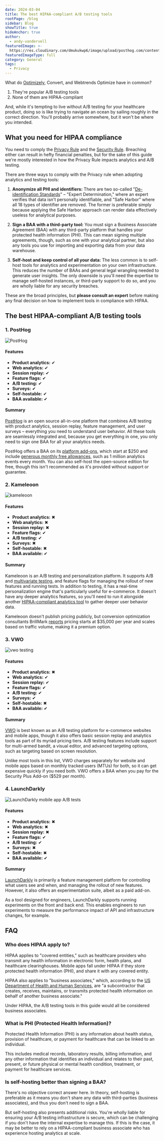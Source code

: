 ```yaml
---
date: 2024-03-04
title: The best HIPAA-compliant A/B testing tools
rootPage: /blog
sidebar: Blog
showTitle: true
hideAnchor: true
author:
  - andy-vandervell
featuredImage: >-
  https://res.cloudinary.com/dmukukwp6/image/upload/posthog.com/contents/images/blog/open-source-testing-tools/testinghog.png
featuredImageType: full
category: General
tags:
  - Privacy
---
```


What do [Optimizely](/blog/posthog-vs-optimizely), Convert, and Webtrends Optimize have in common?

1. They're popular A/B testing tools
2. None of them are HIPAA-compliant

And, while it's tempting to live without A/B testing for your healthcare product, doing so is like trying to navigate an ocean by sailing roughly in the correct direction. You'll probably arrive somewhere, but it won't be where you intended.

## What you need for HIPAA compliance

You need to comply the [Privacy Rule](https://www.hhs.gov/ocr/privacy/hipaa/administrative/privacyrule/index.html) and the [Security Rule](https://www.hhs.gov/ocr/privacy/hipaa/administrative/securityrule/index.html). Breaching either can result in hefty financial penalties, but for the sake of this guide we're mostly interested in how the Privacy Rule impacts analytics and A/B testing.

There are three ways to comply with the Privacy rule when adopting analytics and testing tools:

1. **Anonymize all PHI and identifiers:** There are two so-called "[De-identification Standards](https://www.hhs.gov/hipaa/for-professionals/privacy/special-topics/de-identification/index.html#standard)" – "Expert Determination," where an expert verifies that data isn't personally identifiable, and "Safe Harbor" where all 18 types of identifier are removed. The former is preferable simply because applying the Safe Harbor approach can render data effectively useless for analytical purposes.

2. **Sign a BAA with a third-party tool:** You must sign a Business Associate Agreement (BAA) with any third-party platform that handles your protected health information (PHI). This can mean signing multiple agreements, though, such as one with your analytical partner, but also any tools you use for importing and exporting data from your data warehouse.

3. **Self-host and keep control of all your data:** The less common is to self-host tools for analytics and experimentation on your own infrastructure. This reduces the number of BAAs and general legal wrangling needed to generate user insights. The only downside is you'll need the expertise to manage self-hosted instances, or third-party support to do so, and you are wholly liable for any security breaches.

These are the broad principles, but **please consult an expert** before making any final decision on how to implement tools in compliance with HIPAA. 

## The best HIPAA-compliant A/B testing tools

### 1. PostHog

![PostHog](https://res.cloudinary.com/dmukukwp6/image/upload/v1710055416/posthog.com/contents/images/screenshots/ab-testing.png)

#### Features

- **Product analytics:** <span className="text-green text-lg">✔</span>
- **Web analytics:** <span className="text-green text-lg">✔</span>
- **Session replay:** <span className="text-green text-lg">✔</span>
- **Feature flags:** <span className="text-green text-lg">✔</span>
- **A/B testing:** <span className="text-green text-lg">✔</span>
- **Surveys:** <span className="text-green text-lg">✔</span>
- **Self-hostable:** <span className="text-green text-lg">✔</span>
- **BAA available:** <span className="text-green text-lg">✔</span>

#### Summary

[PostHog](https://posthog.com/) is an open source all-in-one platform that combines A/B testing with product analytics, session replay, feature management, and user surveys – everything you need to understand user behavior. All these tools are seamlessly integrated and, because you get everything in one, you only need to sign one BAA for all your analytics needs.

PostHog offers a BAA on its [platform add-ons](/platform-addons), which start at $250 and include [generous monthly free allowances](/pricing), such as 1 million analytics events every month. You can also self-host the open-source edition for free, though this isn't recommended as it's provided without support or guarantee. 

### 2. Kameleoon

![kameleoon](https://res.cloudinary.com/dmukukwp6/image/upload/v1710055416/posthog.com/contents/images/blog/hipaa-compliant-ab-testing/kameleoon.png)

#### Features

- **Product analytics:** <span className="text-red text-lg">✖</span>
- **Web analytics:** <span className="text-red text-lg">✖</span>
- **Session replay:** <span className="text-red text-lg">✖</span>
- **Feature flags:** <span className="text-green text-lg">✔</span>
- **A/B testing:** <span className="text-green text-lg">✔</span>
- **Surveys:** <span className="text-red text-lg">✖</span>
- **Self-hostable:** <span className="text-red text-lg">✖</span>
- **BAA available:** <span className="text-green text-lg">✔</span>

#### Summary

Kameleoon is an A/B testing and personalization platform. It supports A/B and [multivariate testing](/product-engineers/what-is-multivariate-testing-examples), and feature flags for managing the rollout of new features and running tests. In addition to testing, it has a real-time personalization engine that's particularly useful for e-commerce. It doesn't have any deeper analytics features, so you'll need to run it alongside another [HIPAA-compliant analytics tool](/blog/best-hipaa-compliant-analytics-tools) to gather deeper user behavior data.

Kameleoon doesn't publish pricing publicly, but conversion optimization consultants BrillMark [reports](https://www.brillmark.com/kameleoon-ab-testing-platform/#:~:text=The%20yearly%20licensing%20pricing%20for,pay%20for%20the%20annual%20license) pricing starts at $35,000 per year and scales based on traffic volume, making it a premium option.

### 3. VWO

![vwo testing](https://res.cloudinary.com/dmukukwp6/image/upload/v1710055416/posthog.com/contents/images/blog/hipaa-compliant-ab-testing/vwo-testing.png)

#### Features

- **Product analytics:** <span className="text-red text-lg">✖</span>
- **Web analytics:** <span className="text-green text-lg">✔</span>
- **Session replay:** <span className="text-green text-lg">✔</span>
- **Feature flags:** <span className="text-green text-lg">✔</span>
- **A/B testing:** <span className="text-green text-lg">✔</span>
- **Surveys:** <span className="text-green text-lg">✔</span>
- **Self-hostable:** <span className="text-red text-lg">✖</span>
- **BAA available:** <span className="text-green text-lg">✔</span>

#### Summary

[VWO](/blog/best-vwo-alternatives) is best known as an A/B testing platform for e-commerce websites and mobile apps, though it also offers basic session replay and analytics tools as part of its myriad pricing tiers. A/B testing features include support for multi-armed bandit, a visual editor, and advanced targeting options, such as targeting based on screen resolution.

Unlike most tools in this list, VWO charges separately for website and mobile apps based on monthly tracked users (MTUs) for both, so it can get expensive quickly if you need both. VWO offers a BAA when you pay for the Security Plus Add-on ($529 per month).

### 4. LaunchDarkly

![LaunchDarkly mobile app A/B tests](https://res.cloudinary.com/dmukukwp6/image/upload/v1710055416/posthog.com/contents/images/blog/best-mobile-app-ab-testing-tools/launch-darkly.png)

#### Features

- **Product analytics:** <span className="text-red text-lg">✖</span>
- **Web analytics:** <span className="text-red text-lg">✖</span>
- **Session replay:** <span className="text-red text-lg">✖</span>
- **Feature flags:** <span className="text-green text-lg">✔</span>
- **A/B testing:** <span className="text-green text-lg">✔</span>
- **Surveys:** <span className="text-red text-lg">✖</span>
- **Self-hostable:** <span className="text-red text-lg">✖</span>
- **BAA available:** <span className="text-green text-lg">✔</span>

#### Summary

[LaunchDarkly](/blog/best-launchdarkly-alternatives) is primarily a feature management platform for controlling what users see and when, and managing the rollout of new features. However, it also offers an experimentation suite, albeit as a paid add-on.

As a tool designed for engineers, LaunchDarkly supports running experiments on the front and back end. This enables engineers to run experiments to measure the performance impact of API and infrastructure changes, for example. 

## FAQ

### Who does HIPAA apply to?

HIPAA applies to "covered entities," such as healthcare providers who transmit any health information in electronic form, health plans, and healthcare clearinghouses. Mobile apps fall under HIPAA if they store protected health information (PHI), and share it with any covered entity. 

HIPAA also applies to "business associates," which, according to the [US Department of Health and Human Services](https://www.hhs.gov/hipaa/for-professionals/covered-entities/sample-business-associate-agreement-provisions/index.html), are "a subcontractor that creates, receives, maintains, or transmits protected health information on behalf of another business associate."

Under HIPAA, the A/B testing tools in this guide would all be considered business associates.

### What is PHI (Protected Health Information)?

Protected Health Information (PHI) is any information about health status, provision of healthcare, or payment for healthcare that can be linked to an individual. 

This includes medical records, laboratory results, billing information, and any other information that identifies an individual and relates to their past, present, or future physical or mental health condition, treatment, or payment for healthcare services.

### Is self-hosting better than signing a BAA?

There's no objective correct answer here. In theory, self-hosting is preferable as it means you don't share any data with third-parties (business associates), and thus you don't need to sign a BAA.

But self-hosting also presents additional risks. You're wholly liable for ensuring your A/B testing infrastructure is secure, which can be challenging if you don't have the internal expertise to manage this. If this is the case, it may be better to rely on a HIPAA-compliant business associate who has experience hosting analytics at scale.

<NewsletterForm />